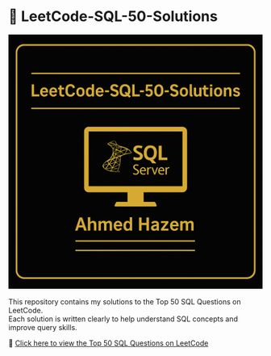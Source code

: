 # 💾 LeetCode-SQL-50-Solutions

![Project Banner](https://github.com/a7medhazem/LeetCode-SQL-50/blob/main/banner_image.png?raw=true)

This repository contains my solutions to the Top 50 SQL Questions on LeetCode.  
Each solution is written clearly to help understand SQL concepts and improve query skills.

🔗 [Click here to view the Top 50 SQL Questions on LeetCode](https://leetcode.com/studyplan/top-sql-50/)
